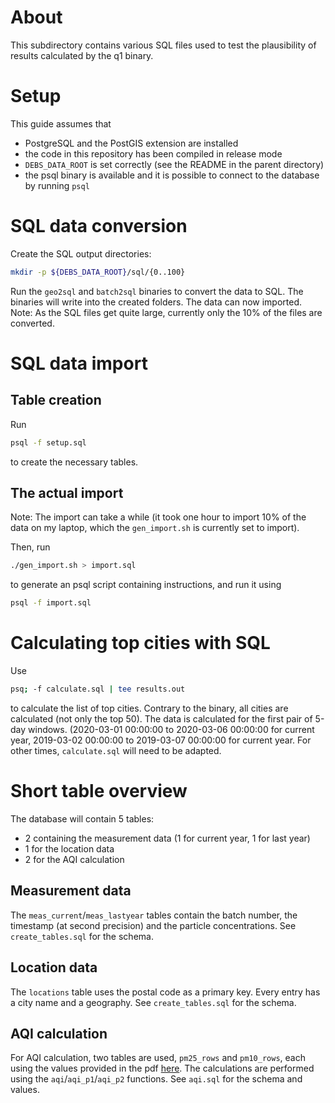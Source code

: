 # About
This subdirectory contains various SQL files used to test
the plausibility of results calculated by the q1 binary.

# Setup
This guide assumes that
- PostgreSQL and the PostGIS extension are installed
- the code in this repository has been compiled in release mode
- `DEBS_DATA_ROOT` is set correctly (see the README in the parent directory)
- the psql binary is available and it is possible to connect to the database
  by running `psql`

# SQL data conversion
Create the SQL output directories:
```sh
mkdir -p ${DEBS_DATA_ROOT}/sql/{0..100}
```

Run the `geo2sql` and `batch2sql` binaries to convert the
data to SQL. The binaries will write into the created folders.
The data can now imported.
Note: As the SQL files get quite large, currently only
the 10% of the files are converted.

# SQL data import
## Table creation
Run
```sh
psql -f setup.sql
```
to create the necessary tables.

## The actual import
Note: The import can take a while (it took one hour to import 10%
of the data on my laptop, which the `gen_import.sh` is currently set
to import).

Then, run
```sh
./gen_import.sh > import.sql
```
to generate an psql script containing instructions,
and run it using
```sh
psql -f import.sql
```

# Calculating top cities with SQL
Use
```bash
psq; -f calculate.sql | tee results.out
```
to calculate the list of top cities.
Contrary to the binary,
all cities are calculated (not only the top 50).
The data is calculated for the first pair of 5-day windows.
(2020-03-01 00:00:00 to 2020-03-06 00:00:00 for current year,
2019-03-02 00:00:00 to 2019-03-07 00:00:00 for current year.
For other times, `calculate.sql` will need to be adapted.



# Short table overview
The database will contain 5 tables:
- 2 containing the measurement data (1 for current year, 1 for last year)
- 1 for the location data
- 2 for the AQI calculation
## Measurement data
The `meas_current`/`meas_lastyear` tables contain the batch number, the timestamp (at second precision)
and the particle concentrations.
See `create_tables.sql` for the schema.

## Location data
The `locations` table uses the postal code as a primary key. Every entry has a city name and a geography.
See `create_tables.sql` for the schema.

## AQI calculation
For AQI calculation, two tables are used, `pm25_rows` and `pm10_rows`,
each using the values provided in the pdf
[here](https://web.archive.org/web/20201026120832if_/https://www.airnow.gov/sites/default/files/2018-05/aqi-technical-assistance-document-may2016.pdf#page=14).
The calculations are performed using the `aqi`/`aqi_p1`/`aqi_p2` functions.
See `aqi.sql` for the schema and values.
